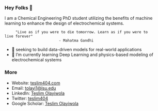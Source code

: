 ### Hey Folks 👋
I am a Chemical Engineering PhD student utilizing the benefits of machine learning to enhance the design of electrochemical systems. 

         "Live as if you were to die tomorrow. Learn as if you were to live forever" 
                             - Mahatma Gandhi

- 🔭 seeking to build data-driven models for real-world applications
- 🌱 I’m currently learning Deep Learning and physics-based modeling of electrochemical systems

### More
+ Website: [teslim404.com](https://teslim404.com/)
+ Email: tolayi1@lsu.edu
+ LinkedIn: [Teslim Olayiwola](https://www.linkedin.com/in/teslim-olayiwola-58a997123/)
+ Twitter: [teslim404](https://twitter.com/teslim404)
+ Google Scholar: [Teslim Olayiwola](https://scholar.google.com/citations?user=ao5QlMgAAAAJ&hl=en)

